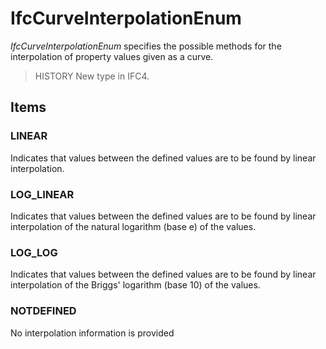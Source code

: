 # IfcCurveInterpolationEnum

_IfcCurveInterpolationEnum_ specifies the possible methods for the interpolation of property values given as a curve.

> HISTORY  New type in IFC4.

## Items

### LINEAR
Indicates that values between the defined values are to be found by linear interpolation.

### LOG_LINEAR
Indicates that values between the defined values are to be found by linear interpolation of the natural logarithm (base e) of the values.

### LOG_LOG
Indicates that values between the defined values are to be found by linear interpolation of the Briggs' logarithm (base 10) of the values.

### NOTDEFINED
No interpolation information is provided
